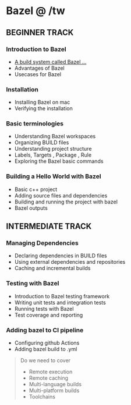 # Bazel @ /tw

## BEGINNER TRACK

### Introduction to Bazel

- [A build system called Bazel ...](https://excalidraw.com/#json=3PAgQibO-3k_1nSpDrXGa,JD9sFs71gBBK_dbrDMm8MQ)
- Advantages of Bazel
- Usecases for Bazel

### Installation

- Installing Bazel on mac
- Verifying the installation

### Basic terminologies

- Understanding Bazel workspaces
- Organizing BUILD files
- Understanding project structure
- Labels, Targets , Package , Rule
- Exploring the Bazel basic commands

### Building a Hello World with Bazel

- Basic c++ project
- Adding source files and dependencies
- Building and running the project with bazel
- Bazel outputs

## INTERMEDIATE TRACK

### Managing Dependencies

- Declaring dependencies in BUILD files
- Using external dependencies and repositories
- Caching and incremental builds

### Testing with Bazel

- Introduction to Bazel testing framework
- Writing unit tests and integration tests
- Running tests with Bazel
- Test coverage and reporting

### Adding bazel to CI pipeline

- Configuring github Actions
- Adding bazel build to .yml

> Do we need to cover
>
> - Remote execution
> - Remote caching
> - Multi-language builds
> - Multi-platform builds
> - Toolchains

